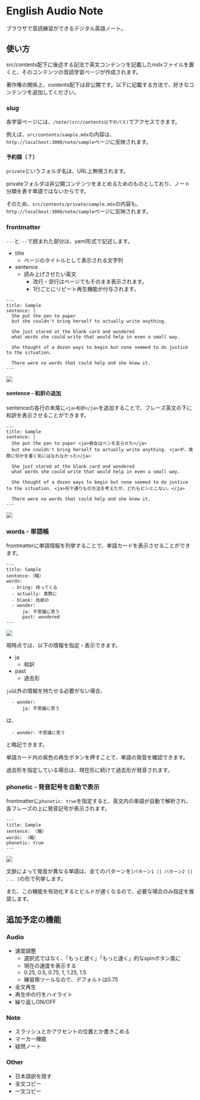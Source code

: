 # English Audio Note

ブラウザで音読練習ができるデジタル英語ノート。

## 使い方

src/contents配下に後述する記法で英文コンテンツを記載したmdxファイルを置くと、そのコンテンツの音読学習ページが作成されます。

著作権の関係上、contents配下は非公開です。以下に記載する方法で、好きなコンテンツを追加してください。

### slug

各学習ページには、`/note/(src/contents以下のパス)`でアクセスできます。

例えば、`src/contents/sample.mdx`の内容は、`http://localhost:3000/note/sample`ページに反映されます。

#### 予約語（？）

`private`というフォルダ名は、URL上無視されます。

privateフォルダは非公開コンテンツをまとめるためのものとしており、ノート分類を表す単語ではないからです。

そのため、`src/contents/private/sample.mdx`の内容も、`http://localhost:3000/note/sample`ページに反映されます。

### frontmatter

`---`と`---`で囲まれた部分は、yaml形式で記述します。

- title
  - ページのタイトルとして表示される文字列
- sentence
  - 読み上げさせたい英文
    - 改行・空行はページでもそのまま表示されます。
    - 1行ごとにリピート再生機能が付与されます。

```
---
title: Sample
sentence: |
  She put the pen to paper 
  but she couldn't bring herself to actually write anything. 
  
  She just stared at the blank card and wondered 
  what words she could write that would help in even a small way. 
  
  She thought of a dozen ways to begin but none seemed to do justice to the situation. 
  
  There were no words that could help and she knew it.
---
```

![](doc/assets/sample-frontmatter.png)

#### sentence - 和訳の追加

sentenceの各行の末尾に`<ja>和訳</ja>`を追加することで、フレーズ英文の下に和訳を表示させることができます。

```
---
title: Sample
sentence: |
  She put the pen to paper <ja>彼女はペンを走らせた</ja>
  but she couldn't bring herself to actually write anything. <ja>が、実際に何かを書く気にはなれなかった</ja>
  
  She just stared at the blank card and wondered 
  what words she could write that would help in even a small way. 
  
  She thought of a dozen ways to begin but none seemed to do justice to the situation. <ja>何十通りもの方法を考えたが、どれもピンとこない。</ja>
  
  There were no words that could help and she knew it.
---
```

![](doc/assets/sample-frontmatter-sentence-ja.png)

### words - 単語帳

frontmatterに単語情報を列挙することで、単語カードを表示させることができます。

```
---
title: Sample
sentence:（略）
words:
  - bring: 持ってくる
  - actually: 実際に
  - blank: 白紙の
  - wonder:
      ja: 不思議に思う
      past: wondered
---
```

![](doc/assets/sample-frontmatter-words.png)


現時点では、以下の情報を指定・表示できます。

- ja
  - 和訳
- past
  - 過去形

`ja`以外の情報を持たせる必要がない場合、
```
  - wonder:
      ja: 不思議に思う
```
は、
```
  - wonder: 不思議に思う
```
と略記できます。

単語カード内の紫色の再生ボタンを押すことで、単語の発音を確認できます。

過去形を指定している場合は、現在形に続けて過去形が発音されます。

### phonetic - 発音記号を自動で表示

frontmatterに`phonetic: true`を指定すると、英文内の単語が自動で解析され、各フレーズの上に発音記号が表示されます。

```
---
title: Sample
sentence: （略）
words: （略）
phonetic: true
---
```

![](doc/assets/sample-frontmatter-phonetics.png)

文脈によって発音が異なる単語は、全てのパターンを`[パターン1 || パターン2 || ... ]`の形で列挙します。

また、この機能を有効化するとビルドが遅くなるので、必要な場合のみ指定を推奨します。

## 追加予定の機能

### Audio

- 速度調整
  - 選択式ではなく、「もっと遅く」「もっと速く」的なspinボタン風に
  - 現在の速度を表示する
  - 0.25, 0.5, 0.75, 1, 1.25, 1.5
  - 練習用ツールなので、デフォルトは0.75
- 全文再生
- 再生中の行をハイライト
- 繰り返しON/OFF

### Note

- スラッシュとかアクセントの位置とか書きこめる
- マーカー機能
- 疑問ノート

### Other

- 日本語訳を隠す
- 全文コピー
- 一文コピー